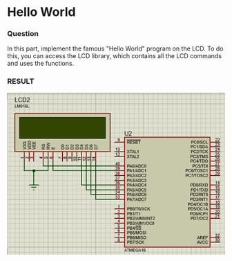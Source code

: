# Hello World

### Question
In this part, implement the famous "Hello World" program on the LCD. To do this, you can access the LCD library, which contains all the LCD commands and uses the functions.

### RESULT

![example](./example.gif)
